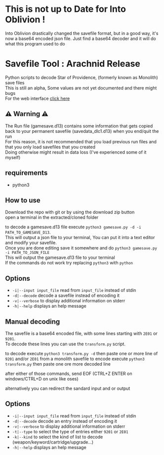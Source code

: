 # This is not up to Date for Into Oblivion !

Into Oblivion drastically changed the savefile format, but in a good way, it's now a base64 encoded json file.
Just find a base64 decoder and it will do what this program used to do

# Savefile Tool : Arachnid Release

Python scripts to decode Star of Providence, (formerly known as Monolith) save files  
This is still an alpha, Some values are not yet documented and there might bugs  
For the web interface [click here](https://orioprisco.github.io/STAR/web/)  

## ⚠️ Warning ⚠️

The Run file (gamesave.d13) contains some information that gets copied back to your permanent savefile (savedata\_dlc1.d13) when you end/quit the run  
For this reason, it is not recommended that you load previous run files and that you only load savefiles that you created  
Doing otherwise might result in data loss (I've experienced some of it myself)

## requirements
- python3

## How to use

Download the repo with git or by using the download zip button  
open a terminal in the extracted/cloned folder  

to decode a gamesave.d13 file execute `python3 gamesave.py -d -i PATH_TO_GAMESAVE_D13`.  
This will output a json file to your terminal, You can put it into a text editor and modify your savefile.  
Once you are done editing save it somewhere and do `python3 gamesave.py -i PATH_TO_JSON_FILE`  
This will output the gamesave.d13 file to your terminal  
If the commands do not work try replacing `python3` with `python`

## Options
*	`-i|--input input_file` read from `input_file` instead of stdin  
*	`-d|--decode` decode a savefile instead of encoding it  
*	`-v|--verbose` to display additional information on stderr  
*	`-h|--help` displays an help message

## Manual decoding

The savefile is a base64 encoded file, with some lines starting with `2E01` or `9201`.  
To decode these lines you can use the `transform.py` script.  

to decode execute `python3 transform.py -d` then paste one or more line of `9201` and/or `2E01` from a monolith savefile
to encode execute `python3 transform.py` then paste one ore more decoded line

after either of those commands, send EOF (CTRL+Z ENTER on windows/CTRL+D on unix like oses)  
  
alternatively you can redirect the sandard input and or output  
  
## Options
*	`-i|--input input_file` read from `input_file` instead of stdin  
*	`-d|--decode` decode an entry instead of encoding it  
*	`-v|--verbose` to display additional information on stderr  
*	`-t|--type` to select the type of entries either `9201` or `2E01`  
*	`-k|--kind` to select the kind of list to decode (weapon/keyword/cartridge/upgrade...)  
*	`-h|--help` displays an help message
